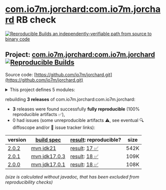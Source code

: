 [com.io7m.jorchard:com.io7m.jorchard](https://central.sonatype.com/artifact/com.io7m.jorchard/com.io7m.jorchard/versions) RB check
=======

[![Reproducible Builds](https://reproducible-builds.org/images/logos/rb.svg) an independently-verifiable path from source to binary code](https://reproducible-builds.org/)

## Project: [com.io7m.jorchard:com.io7m.jorchard](https://central.sonatype.com/artifact/com.io7m.jorchard/com.io7m.jorchard/versions) [![Reproducible Builds](https://img.shields.io/endpoint?url=https://raw.githubusercontent.com/jvm-repo-rebuild/reproducible-central/master/content/com/io7m/jorchard/badge.json)](https://github.com/jvm-repo-rebuild/reproducible-central/blob/master/content/com/io7m/jorchard/README.md)

Source code: [https://github.com/io7m/jorchard.git](https://github.com/io7m/jorchard.git)

<details><summary>This project defines 5 modules:</summary>

* [com.io7m.jorchard:com.io7m.jorchard](https://central.sonatype.com/artifact/com.io7m.jorchard/com.io7m.jorchard/overview)
* [com.io7m.jorchard:com.io7m.jorchard.core](https://central.sonatype.com/artifact/com.io7m.jorchard/com.io7m.jorchard.core/overview)
* [com.io7m.jorchard:com.io7m.jorchard.documentation](https://central.sonatype.com/artifact/com.io7m.jorchard/com.io7m.jorchard.documentation/overview)
* [com.io7m.jorchard:com.io7m.jorchard.generators](https://central.sonatype.com/artifact/com.io7m.jorchard/com.io7m.jorchard.generators/overview)
* [com.io7m.jorchard:com.io7m.jorchard.tests](https://central.sonatype.com/artifact/com.io7m.jorchard/com.io7m.jorchard.tests/overview)
</details>

rebuilding **3 releases** of com.io7m.jorchard:com.io7m.jorchard:
- **3** releases were found successfully **fully reproducible** (100% reproducible artifacts :white_check_mark:),
- 0 had issues (some unreproducible artifacts :warning:, see eventual :mag: diffoscope and/or :memo: issue tracker links):

| version | [build spec](/BUILDSPEC.md) | [result](https://reproducible-builds.org/docs/jvm/): reproducible? | size |
| -- | --------- | ------ | -- |
| [2.0.2](https://central.sonatype.com/artifact/com.io7m.jorchard/com.io7m.jorchard/2.0.2/pom) | [mvn jdk21](com.io7m.jorchard-2.0.2.buildspec) | [result](com.io7m.jorchard-2.0.2.buildinfo): [17 :white_check_mark: ](com.io7m.jorchard-2.0.2.buildcompare) | 542K |
| [2.0.1](https://central.sonatype.com/artifact/com.io7m.jorchard/com.io7m.jorchard/2.0.1/pom) | [mvn jdk17.0.3](com.io7m.jorchard-2.0.1.buildspec) | [result](com.io7m.jorchard-2.0.1.buildinfo): [18 :white_check_mark: ](com.io7m.jorchard-2.0.1.buildcompare) | 109K |
| [2.0.0](https://central.sonatype.com/artifact/com.io7m.jorchard/com.io7m.jorchard/2.0.0/pom) | [mvn jdk17.0.1](com.io7m.jorchard-2.0.0.buildspec) | [result](com.io7m.jorchard-2.0.0.buildinfo): [18 :white_check_mark: ](com.io7m.jorchard-2.0.0.buildcompare) | 108K |

<i>(size is calculated without javadoc, that has been excluded from reproducibility checks)</i>
